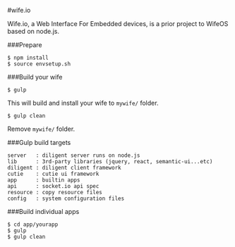 #wife.io

Wife.io, a Web Interface For Embedded devices, is a prior project to WifeOS based on node.js.

###Prepare
```
$ npm install
$ source envsetup.sh
```

###Build your wife
```
$ gulp
```
This will build and install your wife to `mywife/` folder.
```
$ gulp clean
```
Remove `mywife/` folder.


###Gulp build targets
```
server   : diligent server runs on node.js
lib      : 3rd-party libraries (jquery, react, semantic-ui...etc)
diligent : diligent client framework
cutie    : cutie ui framework
app      : builtin apps
api      : socket.io api spec
resource : copy resource files
config   : system configuration files
```

###Build individual apps
```
$ cd app/yourapp
$ gulp
$ gulp clean
```
